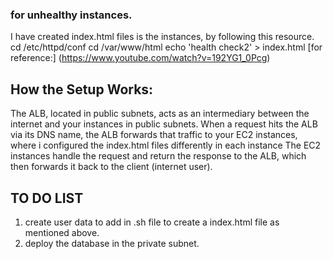 ### for unhealthy instances.
I have created index.html files is the instances, by following this resource.
cd /etc/httpd/conf
cd /var/www/html
echo 'health check2' > index.html
[for reference:] (https://www.youtube.com/watch?v=192YG1_0Pcg)




## How the Setup Works:
The ALB, located in public subnets, acts as an intermediary between the internet and your instances in public subnets.
When a request hits the ALB via its DNS name, the ALB forwards that traffic to your EC2 instances, where i configured the index.html files differently in each instance
The EC2 instances handle the request and return the response to the ALB, which then forwards it back to the client (internet user).


## TO DO LIST 
1. create user data to add in .sh file to create a index.html file as mentioned above. 
2. deploy the database in the private subnet.